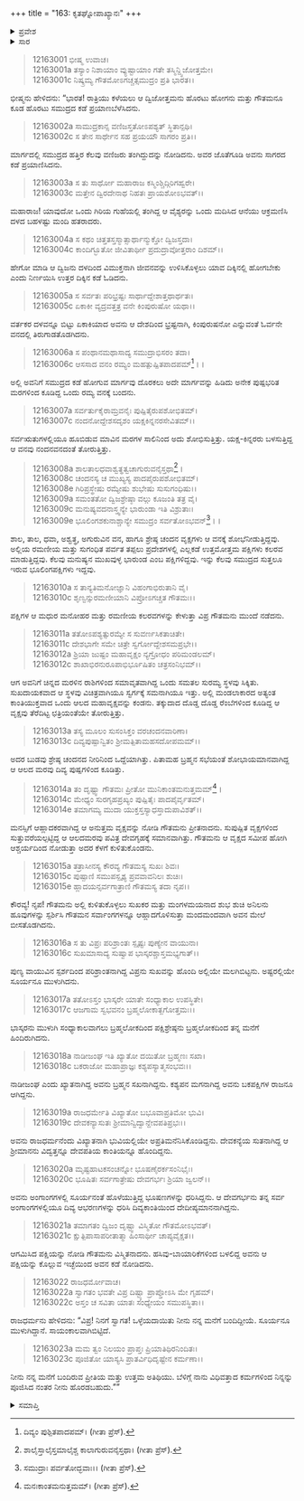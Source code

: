 +++
title = "163: ಕೃತಘ್ನೋಪಾಖ್ಯಾನಃ"
+++

<details><summary>ಪ್ರವೇಶ</summary>


।।   ಓಂ ಓಂ ನಮೋ ನಾರಾಯಣಾಯ।।   ಶ್ರೀ ವೇದವ್ಯಾಸಾಯ ನಮಃ ।।

ಶ್ರೀ ಕೃಷ್ಣದ್ವೈಪಾಯನ ವೇದವ್ಯಾಸ ವಿರಚಿತ  

**ಶ್ರೀ ಮಹಾಭಾರತ**

**ಶಾಂತಿ ಪರ್ವ**

**ಆಪದ್ಧರ್ಮ ಪರ್ವ**

**ಅಧ್ಯಾಯ 163**


</details>

<details><summary>ಸಾರ</summary>

ಗೌತಮನು ಸಮುದ್ರದ ಕಡೆ ಪ್ರಯಾಣಬೆಳೆಸುವುದು, ಸಂಜೆ ಒಂದು ದಿವ್ಯ ಬಕಪಕ್ಷಿಗಳ ರಾಜ ರಾಜಧರ್ಮನ ಮನೆಯಲ್ಲಿ ಅತಿಥಿಯಾಗಿ ಉಳಿಯುವುದು (1-23).


</details>



> 12163001 ಭೀಷ್ಮ ಉವಾಚ।  
12163001a ತಸ್ಯಾಂ ನಿಶಾಯಾಂ ವ್ಯುಷ್ಟಾಯಾಂ ಗತೇ ತಸ್ಮಿನ್ದ್ವಿಜೋತ್ತಮೇ।  
12163001c ನಿಷ್ಕ್ರಮ್ಯ ಗೌತಮೋಽಗಚ್ಚತ್ಸಮುದ್ರಂ ಪ್ರತಿ ಭಾರತ।।

ಭೀಷ್ಮನು ಹೇಳಿದನು: “ಭಾರತ! ರಾತ್ರಿಯು ಕಳೆಯಲು ಆ ದ್ವಿಜೋತ್ತಮನು ಹೊರಟು ಹೋಗನು ಮತ್ತು ಗೌತಮನೂ ಕೂಡ ಹೊರಟು ಸಮುದ್ರದ ಕಡೆ ಪ್ರಯಾಣಬೆಳೆಸಿದನು.

> 12163002a ಸಾಮುದ್ರಕಾನ್ಸ ವಣಿಜಸ್ತತೋಽಪಶ್ಯತ್ ಸ್ಥಿತಾನ್ಪಥಿ।  
12163002c ಸ ತೇನ ಸಾರ್ಥೇನ ಸಹ ಪ್ರಯಯೌ ಸಾಗರಂ ಪ್ರತಿ।।

ಮಾರ್ಗದಲ್ಲಿ ಸಮುದ್ರದ ಹತ್ತಿರ ಕೆಲವು ವಣಿಜರು ತಂಗಿದ್ದುದನ್ನು ನೋಡಿದನು. ಅವರ ಜೊತೆಗೂಡಿ ಅವನು ಸಾಗರದ ಕಡೆ ಪ್ರಯಾಣಿಸಿದನು.

> 12163003a ಸ ತು ಸಾರ್ಥೋ ಮಹಾರಾಜ ಕಸ್ಮಿಂಶ್ಚಿದ್ಗಿರಿಗಹ್ವರೇ।  
12163003c ಮತ್ತೇನ ದ್ವಿರದೇನಾಥ ನಿಹತಃ ಪ್ರಾಯಶೋಽಭವತ್।।

ಮಹಾರಾಜ! ಯಾವುದೋ ಒಂದು ಗಿರಿಯ ಗುಹೆಯಲ್ಲಿ ತಂಗಿದ್ದ ಆ ವೈಶ್ಯರನ್ನು ಒಂದು ಮದಿಸಿದ ಆನೆಯು ಆಕ್ರಮಣಿಸಿ ದಳದ ಬಹಳಷ್ಟು ಮಂದಿ ಹತರಾದರು.

> 12163004a ಸ ಕಥಂ ಚಿತ್ತತಸ್ತಸ್ಮಾತ್ಸಾರ್ಥಾನ್ಮುಕ್ತೋ ದ್ವಿಜಸ್ತದಾ।  
12163004c ಕಾಂದಿಗ್ಭೂತೋ ಜೀವಿತಾರ್ಥೀ ಪ್ರದುದ್ರಾವೋತ್ತರಾಂ ದಿಶಮ್।।

ಹೇಗೋ ಮಾಡಿ ಆ ದ್ವಿಜನು ದಳದಿಂದ ವಿಮುಕ್ತನಾಗಿ ಜೀವನವನ್ನು ಉಳಿಸಿಕೊಳ್ಳಲು ಯಾವ ದಿಕ್ಕಿನಲ್ಲಿ ಹೋಗಬೇಕು ಎಂದು ನಿರ್ಣಯಿಸಿ ಉತ್ತರ ದಿಕ್ಕಿನ ಕಡೆ ಓಡಿದನು.

> 12163005a ಸ ಸರ್ವತಃ ಪರಿಭ್ರಷ್ಟಃ ಸಾರ್ಥಾದ್ದೇಶಾತ್ತಥಾರ್ಥತಃ।  
12163005c ಏಕಾಕೀ ವ್ಯದ್ರವತ್ತತ್ರ ವನೇ ಕಿಂಪುರುಷೋ ಯಥಾ।।

ವರ್ತಕರ ದಳವನ್ನೂ ಬಿಟ್ಟು ಏಕಾಕಿಯಾದ ಅವನು ಆ ದೇಶದಿಂದ ಭ್ರಷ್ಟನಾಗಿ, ಕಿಂಪುರುಷನೋ ಎನ್ನುವಂತೆ ಓರ್ವನೇ ವನದಲ್ಲಿ ತಿರುಗಾಡತೊಡಗಿದನು.

> 12163006a ಸ ಪಂಥಾನಮಥಾಸಾದ್ಯ ಸಮುದ್ರಾಭಿಸರಂ ತದಾ।  
12163006c ಆಸಸಾದ ವನಂ ರಮ್ಯಂ ಮಹತ್ಪುಷ್ಪಿತಪಾದಪಮ್[^1]।।

ಅಲ್ಲಿ ಅವನಿಗೆ ಸಮುದ್ರದ ಕಡೆ ಹೋಗುವ ಮಾರ್ಗವು ದೊರಕಲು ಅದೇ ಮಾರ್ಗವನ್ನು ಹಿಡಿದು ಅನೇಕ ಪುಷ್ಪಭರಿತ ಮರಗಳಿಂದ ಕೂಡಿದ್ದ ಒಂದು ರಮ್ಯ ವನಕ್ಕೆ ಬಂದನು.

> 12163007a ಸರ್ವರ್ತುಕೈರಾಮ್ರವನೈಃ ಪುಷ್ಪಿತೈರುಪಶೋಭಿತಮ್।  
12163007c ನಂದನೋದ್ದೇಶಸದೃಶಂ ಯಕ್ಷಕಿನ್ನನರಸೇವಿತಮ್।।

ಸರ್ವಋತುಗಳಲ್ಲಿಯೂ ಹೂಬಿಡುವ ಮಾವಿನ ಮರಗಳ ಸಾಲಿನಿಂದ ಅದು ಶೋಭಿಸುತ್ತಿತ್ತು. ಯಕ್ಷ-ಕಿನ್ನರರು ಬಳಸುತ್ತಿದ್ದ ಆ ವನವು ನಂದನವನದಂತೆ ತೋರುತ್ತಿತ್ತು.

> 12163008a ಶಾಲತಾಲಧವಾಶ್ವತ್ಥತ್ವಚಾಗುರುವನೈಸ್ತಥಾ[^2]।  
12163008c ಚಂದನಸ್ಯ ಚ ಮುಖ್ಯಸ್ಯ ಪಾದಪೈರುಪಶೋಭಿತಮ್।  
12163008e ಗಿರಿಪ್ರಸ್ಥೇಷು ರಮ್ಯೇಷು ಶುಭೇಷು ಸುಸುಗಂಧಿಷು।।  
12163009a ಸಮಂತತೋ ದ್ವಿಜಶ್ರೇಷ್ಠಾ ವಲ್ಗು ಕೂಜಂತಿ ತತ್ರ ವೈ।  
12163009c ಮನುಷ್ಯವದನಾಸ್ತ್ವನ್ಯೇ ಭಾರುಂಡಾ ಇತಿ ವಿಶ್ರುತಾಃ।  
12163009e ಭೂಲಿಂಗಶಕುನಾಶ್ಚಾನ್ಯೇ ಸಮುದ್ರಂ ಸರ್ವತೋಽಭವನ್[^3]।।

ಶಾಲ, ತಾಲ, ಧವಾ, ಅಶ್ವತ್ಥ, ಅಗುರುವಿನ ವನ, ಹಾಗೂ ಶ್ರೇಷ್ಠ ಚಂದನ ವೃಕ್ಷಗಳು ಆ ವನಕ್ಕೆ ಶೋಭೆನೀಡುತ್ತಿದ್ದವು. ಅಲ್ಲಿಯ ರಮಣೀಯ ಮತ್ತು ಸುಗಂಧಿತ ಪರ್ವತ ತಪ್ಪಲು ಪ್ರದೇಶಗಳಲ್ಲಿ ಎಲ್ಲಕಡೆ ಉತ್ತಮೋತ್ತಮ ಪಕ್ಷಿಗಳು ಕಲರವ ಮಾಡುತ್ತಿದ್ದವು. ಕೆಲವು ಮನುಷ್ಯನ ಮುಖವುಳ್ಳ ಭಾರುಂಡ ಎಂಬ ಪಕ್ಷಿಗಳಿದ್ದವು. ಇನ್ನು ಕೆಲವು ಸಮುದ್ರದ ಸುತ್ತಲೂ ಇರುವ ಭೂಲಿಂಗಪಕ್ಷಿಗಳು ಇದ್ದವು.

> 12163010a ಸ ತಾನ್ಯತಿಮನೋಜ್ಞಾನಿ ವಿಹಂಗಾಭಿರುತಾನಿ ವೈ।  
12163010c ಶೃಣ್ವನ್ಸುರಮಣೀಯಾನಿ ವಿಪ್ರೋಽಗಚ್ಚತ ಗೌತಮಃ।।

ಪಕ್ಷಿಗಳ ಆ ಮಧುರ ಮನೋಹರ ಮತ್ತು ರಮಣೀಯ ಕಲರವಗಳನ್ನು ಕೇಳುತ್ತಾ ವಿಪ್ರ ಗೌತಮನು ಮುಂದೆ ನಡೆದನು.

> 12163011a ತತೋಽಪಶ್ಯತ್ಸುರಮ್ಯೇ ಸ ಸುವರ್ಣಸಿಕತಾಚಿತೇ।  
12163011c ದೇಶಭಾಗೇ ಸಮೇ ಚಿತ್ರೇ ಸ್ವರ್ಗೋದ್ದೇಶಸಮಪ್ರಭೇ।।  
12163012a ಶ್ರಿಯಾ ಜುಷ್ಟಂ ಮಹಾವೃಕ್ಷಂ ನ್ಯಗ್ರೋಧಂ ಪರಿಮಂಡಲಮ್।  
12163012c ಶಾಖಾಭಿರನುರೂಪಾಭಿರ್ಭೂಷಿತಂ ಚತ್ರಸಂನಿಭಮ್।।

ಆಗ ಅವನಿಗೆ ಚಿನ್ನದ ಮರಳಿನ ರಾಶಿಗಳಿಂದ ಸಮಾವೃತವಾಗಿದ್ದ ಒಂದು ಸಮತಲ ಸುರಮ್ಯ ಸ್ಥಳವು ಸಿಕ್ಕಿತು. ಸುಖದಾಯಕವಾದ ಆ ಸ್ಥಳವು ವಿಚಿತ್ರವಾಗಿಯೂ ಸ್ವರ್ಗಕ್ಕೆ ಸಮನಾಗಿಯೂ ಇತ್ತು. ಅಲ್ಲಿ ಮಂಡಲಾಕಾರದ ಅತ್ಯಂತ ಕಾಂತಿಯುಕ್ತವಾದ ಒಂದು ಆಲದ ಮಹಾವೃಕ್ಷವನ್ನು ಕಂಡನು. ತಕ್ಕುದಾದ ದೊಡ್ಡ ದೊಡ್ಡ ರೆಂಬೆಗಳಿಂದ ಕೂಡಿದ್ದ ಆ ವೃಕ್ಷವು ತೆರೆದಿಟ್ಟ ಛತ್ರಿಯಂತೆಯೇ ತೋರುತ್ತಿತ್ತು.

> 12163013a ತಸ್ಯ ಮೂಲಂ ಸುಸಂಸಿಕ್ತಂ ವರಚಂದನವಾರಿಣಾ।  
12163013c ದಿವ್ಯಪುಷ್ಪಾನ್ವಿತಂ ಶ್ರೀಮತ್ಪಿತಾಮಹಸದೋಪಮಮ್।।

ಅದರ ಬುಡವು ಶ್ರೇಷ್ಠ ಚಂದನದ ನೀರಿನಿಂದ ಒದ್ದೆಯಾಗಿತ್ತು. ಪಿತಾಮಹ ಬ್ರಹ್ಮನ ಸಭೆಯಂತೆ ಶೋಭಾಯಮಾನವಾಗಿದ್ದ ಆ ಆಲದ ಮರವು ದಿವ್ಯ ಪುಷ್ಪಗಳಿಂದ ಕೂಡಿತ್ತು.

> 12163014a ತಂ ದೃಷ್ಟ್ವಾ ಗೌತಮಃ ಪ್ರೀತೋ ಮುನಿಕಾಂತಮನುತ್ತಮಮ್[^4]।  
12163014c ಮೇಧ್ಯಂ ಸುರಗೃಹಪ್ರಖ್ಯಂ ಪುಷ್ಪಿತೈಃ ಪಾದಪೈರ್ವೃತಮ್।  
12163014e ತಮಾಗಮ್ಯ ಮುದಾ ಯುಕ್ತಸ್ತಸ್ಯಾಧಸ್ತಾದುಪಾವಿಶತ್।।

ಮನಸ್ಸಿಗೆ ಆಹ್ಲಾದಕರವಾಗಿದ್ದ ಆ ಅನುತ್ತಮ ವೃಕ್ಷವನ್ನು ನೋಡಿ ಗೌತಮನು ಪ್ರೀತನಾದನು. ಸುಪುಷ್ಪಿತ ವೃಕ್ಷಗಳಿಂದ ಸುತ್ತುವರೆಯಲ್ಪಟ್ಟಿದ್ದ ಆ ಆಲದಮರವು ಪವಿತ್ರ ದೇವಗೃಹಕ್ಕೆ ಸಮಾನವಾಗಿತ್ತು. ಗೌತಮನು ಆ ವೃಕ್ಷದ ಸಮೀಪ ಹೋಗಿ ಆಶ್ಚರ್ಯದಿಂದ ನೋಡುತ್ತಾ ಅದರ ಕೆಳಗೆ ಕುಳಿತುಕೊಂಡನು.

> 12163015a ತತ್ರಾಸೀನಸ್ಯ ಕೌರವ್ಯ ಗೌತಮಸ್ಯ ಸುಖಃ ಶಿವಃ।  
12163015c ಪುಷ್ಪಾಣಿ ಸಮುಪಸ್ಪೃಶ್ಯ ಪ್ರವವಾವನಿಲಃ ಶುಚಿಃ।  
12163015e ಹ್ಲಾದಯನ್ಸರ್ವಗಾತ್ರಾಣಿ ಗೌತಮಸ್ಯ ತದಾ ನೃಪ।।

ಕೌರವ್ಯ! ನೃಪ! ಗೌತಮನು ಅಲ್ಲಿ ಕುಳಿತುಕೊಳ್ಳಲು ಸುಖಕರ ಮತ್ತು ಮಂಗಳಮಯನಾದ ಶುಭ ಶುಚಿ ಅನಿಲನು ಹೂವುಗಳನ್ನು ಸ್ಪರ್ಶಿಸಿ ಗೌತಮನ ಸರ್ವಾಂಗಗಳನ್ನೂ ಆಹ್ಲಾದಗೊಳಿಸುತ್ತಾ ಮಂದಮಂದವಾಗಿ ಅವನ ಮೇಲೆ ಬೀಸತೊಡಗಿದನು.

> 12163016a ಸ ತು ವಿಪ್ರಃ ಪರಿಶ್ರಾಂತಃ ಸ್ಪೃಷ್ಟಃ ಪುಣ್ಯೇನ ವಾಯುನಾ।  
12163016c ಸುಖಮಾಸಾದ್ಯ ಸುಷ್ವಾಪ ಭಾಸ್ಕರಶ್ಚಾಸ್ತಮಭ್ಯಗಾತ್।।

ಪುಣ್ಯ ವಾಯುವಿನ ಸ್ಪರ್ಶದಿಂದ ಪರಿಶ್ರಾಂತನಾಗಿದ್ದ ವಿಪ್ರನು ಸುಖವನ್ನು ಹೊಂದಿ ಅಲ್ಲಿಯೇ ಮಲಗಿಬಿಟ್ಟನು. ಅಷ್ಟರಲ್ಲಿಯೇ ಸೂರ್ಯನೂ ಮುಳುಗಿದನು.

> 12163017a ತತೋಽಸ್ತಂ ಭಾಸ್ಕರೇ ಯಾತೇ ಸಂಧ್ಯಾಕಾಲ ಉಪಸ್ಥಿತೇ।  
12163017c ಆಜಗಾಮ ಸ್ವಭವನಂ ಬ್ರಹ್ಮಲೋಕಾತ್ಖಗೋತ್ತಮಃ।।

ಭಾಸ್ಕರನು ಮುಳುಗಿ ಸಂಧ್ಯಾಕಾಲವಾಗಲು ಬ್ರಹ್ಮಲೋಕದಿಂದ ಪಕ್ಷಿಶ್ರೇಷ್ಠನು ಬ್ರಹ್ಮಲೋಕದಿಂದ ತನ್ನ ಮನೆಗೆ ಹಿಂದಿರುಗಿದನು.

> 12163018a ನಾಡೀಜಂಘ ಇತಿ ಖ್ಯಾತೋ ದಯಿತೋ ಬ್ರಹ್ಮಣಃ ಸಖಾ।  
12163018c ಬಕರಾಜೋ ಮಹಾಪ್ರಾಜ್ಞಃ ಕಶ್ಯಪಸ್ಯಾತ್ಮಸಂಭವಃ।।

ನಾಡೀಜಂಘ ಎಂದು ಖ್ಯಾತನಾಗಿದ್ದ ಅವನು ಬ್ರಹ್ಮನ ಸಖನಾಗಿದ್ದನು. ಕಶ್ಯಪನ ಮಗನಾಗಿದ್ದ ಅವನು ಬಕಪಕ್ಷಿಗಳ ರಾಜನೂ ಆಗಿದ್ದನು.

> 12163019a ರಾಜಧರ್ಮೇತಿ ವಿಖ್ಯಾತೋ ಬಭೂವಾಪ್ರತಿಮೋ ಭುವಿ।  
12163019c ದೇವಕನ್ಯಾಸುತಃ ಶ್ರೀಮಾನ್ವಿದ್ವಾನ್ದೇವಪತಿಪ್ರಭಃ।।

ಅವನು ರಾಜಧರ್ಮನೆಂದು ವಿಖ್ಯಾತನಾಗಿ ಭುವಿಯಲ್ಲಿಯೇ ಅಪ್ರತಿಮನೆನಿಸಿಕೊಂಡಿದ್ದನು. ದೇವಕನ್ಯೆಯ ಸುತನಾಗಿದ್ದ ಆ ಶ್ರೀಮಾನನು ವಿದ್ವತ್ತನ್ನೂ ದೇವಪತಿಯ ಕಾಂತಿಯನ್ನೂ ಹೊಂದಿದ್ದನು.

> 12163020a ಮೃಷ್ಟಹಾಟಕಸಂಚನ್ನೋ ಭೂಷಣೈರರ್ಕಸಂನಿಭೈಃ।  
12163020c ಭೂಷಿತಃ ಸರ್ವಗಾತ್ರೇಷು ದೇವಗರ್ಭಃ ಶ್ರಿಯಾ ಜ್ವಲನ್।।

ಅವನು ಅಂಗಾಂಗಗಳಲ್ಲಿ ಸೂರ್ಯನಂತೆ ಹೊಳೆಯುತ್ತಿದ್ದ ಭೂಷಣಗಳನ್ನು ಧರಿಸಿದ್ದನು. ಆ ದೇವಗರ್ಭನು ತನ್ನ ಸರ್ವ ಅಂಗಾಂಗಗಳಲ್ಲಿಯೂ ದಿವ್ಯ ಆಭರಣಗಳನ್ನು ಧರಿಸಿ ದಿವ್ಯಕಾಂತಿಯಿಂದ ದೇದೀಪ್ಯಮಾನನಾಗಿದ್ದನು.

> 12163021a ತಮಾಗತಂ ದ್ವಿಜಂ ದೃಷ್ಟ್ವಾ ವಿಸ್ಮಿತೋ ಗೌತಮೋಽಭವತ್।  
12163021c ಕ್ಷುತ್ಪಿಪಾಸಾಪರೀತಾತ್ಮಾ ಹಿಂಸಾರ್ಥೀ ಚಾಪ್ಯವೈಕ್ಷತ।।

ಆಗಮಿಸಿದ ಪಕ್ಷಿಯನ್ನು ನೋಡಿ ಗೌತಮನು ವಿಸ್ಮಿತನಾದನು. ಹಸಿವು-ಬಾಯಾರಿಕೆಗಳಿಂದ ಬಳಲಿದ್ದ ಅವನು ಆ ಪಕ್ಷಿಯನ್ನು ಕೊಲ್ಲುವ ಇಚ್ಛೆಯಿಂದ ಅವನ ಕಡೆ ನೋಡಿದನು.

> 12163022 ರಾಜಧರ್ಮೋವಾಚ।  
12163022a ಸ್ವಾಗತಂ ಭವತೇ ವಿಪ್ರ ದಿಷ್ಟ್ಯಾ ಪ್ರಾಪ್ತೋಽಸಿ ಮೇ ಗೃಹಮ್।  
12163022c ಅಸ್ತಂ ಚ ಸವಿತಾ ಯಾತಃ ಸಂಧ್ಯೇಯಂ ಸಮುಪಸ್ಥಿತಾ।।

ರಾಜಧರ್ಮನು ಹೇಳಿದನು: “ವಿಪ್ರ! ನಿನಗೆ ಸ್ವಾಗತ! ಒಳ್ಳೆಯದಾಯಿತು ನೀನು ನನ್ನ ಮನೆಗೆ ಬಂದಿದ್ದೀಯೆ. ಸೂರ್ಯನೂ ಮುಳುಗಿದ್ದಾನೆ. ಸಾಯಂಕಾಲವಾಗಿಬಿಟ್ಟಿದೆ.

> 12163023a ಮಮ ತ್ವಂ ನಿಲಯಂ ಪ್ರಾಪ್ತಃ ಪ್ರಿಯಾತಿಥಿರನಿಂದಿತಃ।  
12163023c ಪೂಜಿತೋ ಯಾಸ್ಯಸಿ ಪ್ರಾತರ್ವಿಧಿದೃಷ್ಟೇನ ಕರ್ಮಣಾ।।

ನೀನು ನನ್ನ ಮನೆಗೆ ಬಂದಿರುವ ಪ್ರೀತಿಯ ಮತ್ತು ಉತ್ತಮ ಅತಿಥಿಯು. ಬೆಳಿಗ್ಗೆ ನಾನು ವಿಧಿವತ್ತಾದ ಕರ್ಮಗಳಿಂದ ನಿನ್ನನ್ನು ಪೂಜಿಸಿದ ನಂತರ ನೀನು ಹೊರಡಬಹುದು.””



<details><summary>ಸಮಾಪ್ತಿ</summary>

ಇತಿ ಶ್ರೀಮಹಾಭಾರತೇ ಶಾಂತಿ ಪರ್ವಣಿ ಆಪದ್ಧರ್ಮ ಪರ್ವಣಿ ಕೃತಘ್ನೋಪಾಖ್ಯಾನೇ ತ್ರಿಷಷ್ಟ್ಯಧಿಕಶತಮೋಽಧ್ಯಾಯಃ।।  
ಇದು ಶ್ರೀಮಹಾಭಾರತದಲ್ಲಿ ಶಾಂತಿ ಪರ್ವದಲ್ಲಿ ಆಪದ್ಧರ್ಮ ಪರ್ವದಲ್ಲಿ ಕೃತಘ್ನೋಪಾಖ್ಯಾನ ಎನ್ನುವ ನೂರಾಅರವತ್ಮೂರನೇ ಅಧ್ಯಾಯವು.


</details>

[^1]: ದಿವ್ಯಂ ಪುಶ್ಪಿತಪಾದಪಮ್।   (ಗೀತಾ ಪ್ರೆಸ್).

[^2]: ಶಾಲೈಸ್ತಾಲೈಸ್ತಮಾಲೈಶ್ಚ ಕಾಲಾಗುರುವನೈಸ್ತಥಾ।   (ಗೀತಾ ಪ್ರೆಸ್).

[^3]: ಸಮುದ್ರಾಃ ಪರ್ವತೋದ್ಭವಾಃ।।   (ಗೀತಾ ಪ್ರೆಸ್).

[^4]: ಮನಃಕಾಂತಮನುತ್ತಮಮ್।   (ಗೀತಾ ಪ್ರೆಸ್).
